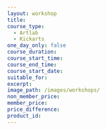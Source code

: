 ```yaml
---
layout: workshop
title:
course_type:
  - Artlab
  - Kickarts
one_day_only: false
course_duration:
course_start_time:
course_end_time:
course_start_date:
suitable_for:
excerpt:
image_path: /images/workshops/
non_member_price:
member_price:
price_difference:
product_id:
---
```


